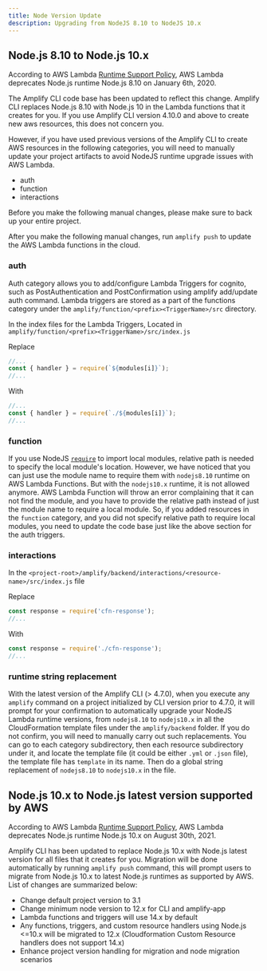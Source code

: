 ```yaml
---
title: Node Version Update
description: Upgrading from NodeJS 8.10 to NodeJS 10.x
---
```


## Node.js 8.10 to Node.js 10.x

According to AWS Lambda [Runtime Support Policy](https://docs.aws.amazon.com/lambda/latest/dg/runtime-support-policy.html), AWS Lambda deprecates Node.js runtime Node.js 8.10 on January 6th, 2020.

The Amplify CLI code base has been updated to reflect this change. Amplify CLI replaces Node.js 8.10 with Node.js 10 in the Lambda functions that it creates for you. If you use Amplify CLI version 4.10.0 and above to create new aws resources, this does not concern you.

However, if you have used previous versions of the Amplify CLI to create AWS resources in the following categories,
you will need to manually update your project artifacts to avoid NodeJS runtime upgrade issues with AWS Lambda.

- auth
- function
- interactions

Before you make the following manual changes, please make sure to back up your entire project.

After you make the following manual changes, run `amplify push` to update the AWS Lambda functions in the cloud.

### auth

Auth category allows you to add/configure Lambda Triggers for cognito, such as PostAuthentication and PostConfirmation using amplify add/update auth command.
Lambda triggers are stored as a part of the functions category under the `amplify/function/<prefix><TriggerName>/src` directory.

In the index files for the Lambda Triggers, Located in `amplify/function/<prefix><TriggerName>/src/index.js`

Replace

```js
//...
const { handler } = require(`${modules[i]}`);
//...
```

With

```js
//...
const { handler } = require(`./${modules[i]}`);
//...
```

### function

If you use NodeJS [`require`](https://nodejs.org/dist/latest-v12.x/docs/api/modules.html#modules_require_id) to import local modules, relative path is needed to specify the local module's location.
However, we have noticed that you can just use the module name to require them with `nodejs8.10` runtime on AWS Lambda Functions.
But with the `nodejs10.x` runtime, it is not allowed anymore. AWS Lambda Function will throw an error complaining that it can not find the module, and you have to provide the relative path instead of just the module name to require a local module.
So, if you added resources in the `function` category, and you did not specify relative path to require local modules, you need to update the code base just like the above section for the auth triggers.

### interactions

In the `<project-root>/amplify/backend/interactions/<resource-name>/src/index.js` file

Replace

```js
const response = require('cfn-response');
//...
```

With

```js
const response = require('./cfn-response');
//...
```

### runtime string replacement

With the latest version of the Amplify CLI (> 4.7.0), when you execute any `amplify` command on a project initialized by CLI version prior to 4.7.0, it will prompt for your confirmation to automatically upgrade your NodeJS Lambda runtime versions, from `nodejs8.10` to `nodejs10.x` in all the CloudFormation template files under the `amplify/backend` folder. If you do not confirm, you will need to manually carry out such replacements. You can go to each category subdirectory, then each resource subdirectory under it, and locate the template file (it could be either `.yml` or `.json` file), the template file has `template` in its name. Then do a global string replacement of `nodejs8.10` to `nodejs10.x` in the file.

## Node.js 10.x to Node.js latest version supported by AWS
According to AWS Lambda [Runtime Support Policy](https://docs.aws.amazon.com/lambda/latest/dg/runtime-support-policy.html), AWS Lambda deprecates Node.js runtime Node.js 10.x on August 30th, 2021.

Amplify CLI has been updated to replace Node.js 10.x with Node.js latest version for all files that it creates for you. Migration will be done automatically by running `amplify push` command, this will prompt users to migrate from Node.js 10.x to latest Node.js runtimes as supported by AWS. List of changes are summarized below:
- Change default project version to 3.1
- Change minimum node version to 12.x for CLI and amplify-app
- Lambda functions and triggers will use 14.x by default
- Any functions, triggers, and custom resource handlers using Node.js <=10.x will be migrated to 12.x (Cloudformation Custom Resource handlers does not support 14.x)
- Enhance project version handling for migration and node migration scenarios